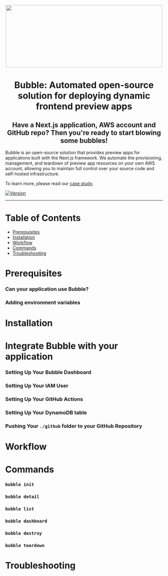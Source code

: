 <p align="center">
  <img src="<link to logo image when ready>" width="500" height="200" />
</p>

<h1 align="center">Bubble: Automated open-source solution for deploying dynamic frontend preview apps</h1>
<h2 align="center">Have a Next.js application, AWS account and GitHub repo? Then you're ready to start blowing some bubbles!</h2>

Bubble is an open-source solution that provides preview apps for applications built with the Next.js framework. We automate the provisioning, management, and teardown of preview app resources on your own AWS account, allowing you to maintain full control over your source code and self-hosted infrastructure.

To learn more, please read our [case study](<link to case study>).

[![Version](https://img.shields.io/npm/v/fleet-cli.svg)](https://www.npmjs.com/package/jjam-bubble)

---

# Table of Contents

- [Prerequisites](#prerequisites)
- [Installation](#installation)
- [Workflow](#workflow)
- [Commands](#commands)
- [Troubleshooting](#troubleshooting)

# Prerequisites

### Can your application use Bubble?

### Adding environment variables

# Installation

# Integrate Bubble with your application

### Setting Up Your Bubble Dashboard

### Setting Up Your IAM User

### Setting Up Your GitHub Actions

### Setting Up Your DynamoDB table

### Pushing Your `./github` folder to your GitHub Repository

# Workflow

# Commands

### `bubble init`

### `bubble detail`

### `bubble list`

### `bubble dashboard`

### `bubble destroy`

### `bubble teardown`

# Troubleshooting
